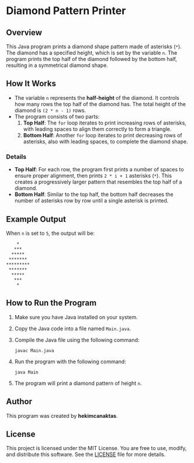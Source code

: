 # Diamond Pattern Printer

## Overview

This Java program prints a diamond shape pattern made of asterisks (`*`). The diamond has a specified height, which is set by the variable `n`. The program prints the top half of the diamond followed by the bottom half, resulting in a symmetrical diamond shape.

## How It Works

- The variable `n` represents the **half-height** of the diamond. It controls how many rows the top half of the diamond has. The total height of the diamond is `(2 * n - 1)` rows.
- The program consists of two parts:
  1. **Top Half**: The `for` loop iterates to print increasing rows of asterisks, with leading spaces to align them correctly to form a triangle.
  2. **Bottom Half**: Another `for` loop iterates to print decreasing rows of asterisks, also with leading spaces, to complete the diamond shape.

### Details
- **Top Half**: For each row, the program first prints a number of spaces to ensure proper alignment, then prints `2 * i + 1` asterisks (`*`). This creates a progressively larger pattern that resembles the top half of a diamond.
- **Bottom Half**: Similar to the top half, the bottom half decreases the number of asterisks row by row until a single asterisk is printed.

## Example Output

When `n` is set to `5`, the output will be:

```
    *
   ***
  *****
 *******
*********
 *******
  *****
   ***
    *
```

## How to Run the Program

1. Make sure you have Java installed on your system.
2. Copy the Java code into a file named `Main.java`.
3. Compile the Java file using the following command:

   ```
   javac Main.java
   ```

4. Run the program with the following command:

   ```
   java Main
   ```

5. The program will print a diamond pattern of height `n`.

## Author

This program was created by **hekimcanaktas**.

## License

This project is licensed under the MIT License. You are free to use, modify, and distribute this software. See the [LICENSE](LICENSE) file for more details.

